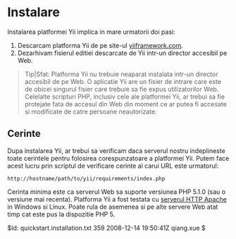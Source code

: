 Instalare
=========

Instalarea platformei Yii implica in mare urmatorii doi pasi:

   1. Descarcam platforma Yii de pe site-ul [yiiframework.com](http://www.yiiframework.com/).
   2. Dezarhivam fisierul editiei descarcate de Yii intr-un director accesibil pe Web.

> Tip|Sfat: Platforma Yii nu trebuie neaparat instalata intr-un director accesibil de pe Web.
O aplicatie Yii are un fisier de intrare care este de obicei singurul fisier care
trebuie sa fie expus utilizatorilor Web. Celelalte scripturi PHP, inclusiv cele
ale platformei Yii, ar trebui sa fie protejate fata de accesul din Web din moment ce
ar putea fi accesate si modificate de catre persoane neautorizate.

Cerinte
-------

Dupa instalarea Yii, ar trebui sa verificam daca serverul nostru
indeplineste toate cerintele pentru folosirea corespunzatoare a platformei Yii.
Putem face acest lucru prin scriptul de verificare cerinte al carui URL este
urmatorul:

~~~
http://hostname/path/to/yii/requirements/index.php
~~~

Cerinta minima este ca serverul Web sa suporte versiunea PHP 5.1.0
(sau o versiune mai recenta). Platforma Yii a fost testata
cu [serverul HTTP Apache](http://httpd.apache.org/) in Windows si Linux.
Poate rula de asemenea si pe alte servere Web atat timp cat este pus la
dispozitie PHP 5.

<div class="revision">$Id: quickstart.installation.txt 359 2008-12-14 19:50:41Z qiang.xue $</div>